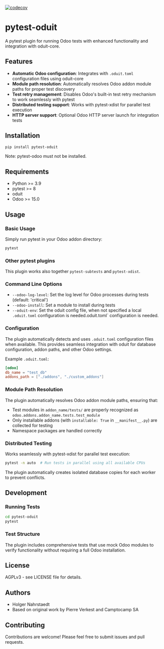 [![codecov](https://codecov.io/gh/oduit/pytest-oduit/graph/badge.svg?token=4VKN1JL1UM)](https://codecov.io/gh/oduit/pytest-oduit)

# pytest-oduit

A pytest plugin for running Odoo tests with enhanced functionality and integration with oduit-core.

## Features

- **Automatic Odoo configuration**: Integrates with `.oduit.toml` configuration files using oduit-core
- **Module path resolution**: Automatically resolves Odoo addon module paths for proper test discovery
- **Test retry management**: Disables Odoo's built-in test retry mechanism to work seamlessly with pytest
- **Distributed testing support**: Works with pytest-xdist for parallel test execution
- **HTTP server support**: Optional Odoo HTTP server launch for integration tests

## Installation

```bash
pip install pytest-oduit
```

Note: pytest-odoo must not be installed.

## Requirements

- Python >= 3.9
- pytest >= 8
- oduit
- Odoo >= 15.0

## Usage

### Basic Usage

Simply run pytest in your Odoo addon directory:

```bash
pytest
```

### Other pytest plugins

This plugin works also together `pytest-subtests` and `pytest-xdist`.

### Command Line Options

- `--odoo-log-level`: Set the log level for Odoo processes during tests (default: 'critical')
- `--odoo-install`: Set a module to install during tests
- `--oduit-env`: Set the oduit config file, when not specified a local `.oduit.toml` configuration is needed.oduit.toml` configuration is needed.

### Configuration

The plugin automatically detects and uses `.oduit.toml` configuration files when available. This provides seamless integration with oduit for database configuration, addon paths, and other Odoo settings.

Example `.oduit.toml`:

```toml
[odoo]
db_name = "test_db"
addons_path = ["./addons", "./custom_addons"]
```

### Module Path Resolution

The plugin automatically resolves Odoo addon module paths, ensuring that:

- Test modules in `addon_name/tests/` are properly recognized as `odoo.addons.addon_name.tests.test_module`
- Only installable addons (with `installable: True` in `__manifest__.py`) are collected for testing
- Namespace packages are handled correctly

### Distributed Testing

Works seamlessly with pytest-xdist for parallel test execution:

```bash
pytest -n auto  # Run tests in parallel using all available CPUs
```

The plugin automatically creates isolated database copies for each worker to prevent conflicts.

## Development

### Running Tests

```bash
cd pytest-oduit
pytest
```

### Test Structure

The plugin includes comprehensive tests that use mock Odoo modules to verify functionality without requiring a full Odoo installation.

## License

AGPLv3 - see LICENSE file for details.

## Authors

- Holger Nahrstaedt
- Based on original work by Pierre Verkest and Camptocamp SA

## Contributing

Contributions are welcome! Please feel free to submit issues and pull requests.
